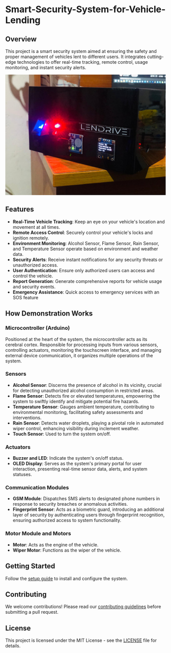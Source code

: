 # Smart-Security-System-for-Vehicle-Lending
## Overview
This project is a smart security system aimed at ensuring the safety and proper management of vehicles lent to different users. It integrates cutting-edge technologies to offer real-time tracking, remote control, usage monitoring, and instant security alerts.

![Example Image](images/example1.jpg)

## Features
- **Real-Time Vehicle Tracking**: Keep an eye on your vehicle's location and movement at all times.
- **Remote Access Control**: Securely control your vehicle's locks and ignition remotely.
- **Environment Monitoring**: Alcohol Sensor, Flame Sensor, Rain Sensor, and Temperature Sensor operate based on environment and weather data.
- **Security Alerts**: Receive instant notifications for any security threats or unauthorized access.
- **User Authentication**: Ensure only authorized users can access and control the vehicle.
- **Report Generation**: Generate comprehensive reports for vehicle usage and security events.
- **Emergency Assistance**: Quick access to emergency services with an SOS feature
## How Demonstration Works
### Microcontroller (Arduino)
Positioned at the heart of the system, the microcontroller acts as its cerebral cortex. Responsible for processing inputs from various sensors, controlling actuators, monitoring the touchscreen interface, and managing external device communication, it organizes multiple operations of the system.

### Sensors
- **Alcohol Sensor**: Discerns the presence of alcohol in its vicinity, crucial for detecting unauthorized alcohol consumption in restricted areas.
- **Flame Sensor**: Detects fire or elevated temperatures, empowering the system to swiftly identify and mitigate potential fire hazards.
- **Temperature Sensor**: Gauges ambient temperature, contributing to environmental monitoring, facilitating safety assessments and interventions.
- **Rain Sensor**: Detects water droplets, playing a pivotal role in automated wiper control, enhancing visibility during inclement weather.
- **Touch Sensor**: Used to turn the system on/off.

### Actuators
- **Buzzer and LED**: Indicate the system's on/off status.
- **OLED Display**: Serves as the system's primary portal for user interaction, presenting real-time sensor data, alerts, and system statuses.

### Communication Modules
- **GSM Module**: Dispatches SMS alerts to designated phone numbers in response to security breaches or anomalous activities.
- **Fingerprint Sensor**: Acts as a biometric guard, introducing an additional layer of security by authenticating users through fingerprint recognition, ensuring authorized access to system functionality.

### Motor Module and Motors
- **Motor**: Acts as the engine of the vehicle.
- **Wiper Motor**: Functions as the wiper of the vehicle.
  
## Getting Started
Follow the [setup guide](docs/user-manual.md) to install and configure the system.

## Contributing
We welcome contributions! Please read our [contributing guidelines](docs/contributing.md) before submitting a pull request.

## License
This project is licensed under the MIT License - see the [LICENSE](LICENSE) file for details.

